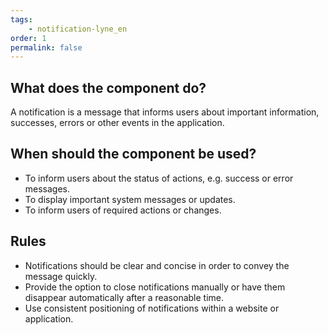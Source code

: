```yaml
---
tags: 
    - notification-lyne_en
order: 1
permalink: false
---
```


## What does the component do?
A notification is a message that informs users about important information, successes, errors or other events in the application.

## When should the component be used?
* To inform users about the status of actions, e.g. success or error messages.
* To display important system messages or updates.
* To inform users of required actions or changes.

## Rules
* Notifications should be clear and concise in order to convey the message quickly.
* Provide the option to close notifications manually or have them disappear automatically after a reasonable time.
* Use consistent positioning of notifications within a website or application.
